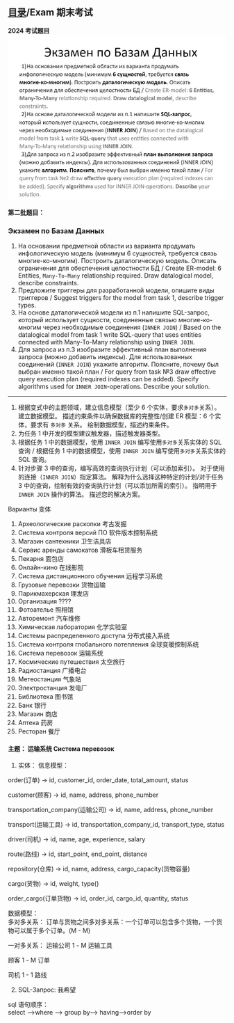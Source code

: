 ## [目录](./readme.md)/Exam 期末考试  
**2024 考试题目**  
![](./pics/exam.jpg)  

**第二批题目：**  
### Экзамен по Базам Данных 
1. На основании предметной области из варианта продумать инфологическую модель (минимум 6 сущностей, требуется связь многие-ко-многим). Построить даталогическую модель. Описать ограничения для обеспечения целостности БД / Create ER-model: 6 Entities, `Many-To-Many` relationship required. Draw datalogical model, describe constraints.
2. Предложите триггеры для разработанной модели, опишите виды триггеров / Suggest triggers for the model from task 1, describe trigger types.
3. На основе даталогической модели из п.1 напишите SQL-запрос, который использует сущности, соединенные связью многие-ко-многим через необходимые соединения (`INNER JOIN`) / Based on the datalogical model from task 1 write SQL-query that uses entities connected with Many-To-Many relationship using `INNER JOIN`.
4. Для запроса из п.3 изобразите эффективный план выполнения запроса (можно добавить индексы). Для использованных соединений (`INNER JOIN`) укажите алгоритм. Поясните, почему был выбран именно такой план / For query from task №3 draw effective query execution plan (required indexes can be added). Specify algorithms used for `INNER JOIN`-operations. Describe your solution.

----------------------------------------  

1. 根据变式中的主题领域，建立信息模型（至少 6 个实体，要求`多对多`关系）。 建立数据模型。 描述约束条件以确保数据库的完整性/创建 ER 模型：6 个实体，要求有 `多对多` 关系。 绘制数据模型，描述约束条件。
2. 为任务 1 中开发的模型建议触发器，描述触发器类型。
3. 根据任务 1 中的数据模型，使用 `INNER JOIN` 编写使用`多对多`关系实体的 SQL 查询 / 根据任务 1 中的数据模型，使用 `INNER JOIN` 编写使用`多对多`关系实体的 SQL 查询。
4. 针对步骤 3 中的查询，编写高效的查询执行计划（可以添加索引）。 对于使用的连接（`INNER JOIN`）指定算法。 解释为什么选择这种特定的计划/对于任务 3 中的查询，绘制有效的查询执行计划（可以添加所需的索引）。 指明用于 `INNER JOIN` 操作的算法。 描述您的解决方案。

Варианты 变体
1) Археологические раскопки  考古发掘
2) Система контроля версий ПО 软件版本控制系统
3) Магазин сантехники 卫生洁具店
4) Сервис аренды самокатов 滑板车租赁服务
5) Пекарня 面包店
6) Онлайн-кино 在线影院
7) Система дистанционного обучения	远程学习系统
8) Грузовые перевозки 货物运输
9) Парикмахерская 理发店
10) Организация ????
11) Фотоателье 照相馆
12) Авторемонт 汽车维修
13) Химическая лаборатория 化学实验室 
14) Системы распределенного доступа 分布式接入系统
15) Система контроля глобального потепления 全球变暖控制系统
16) Система перевозок 运输系统
17) Космические путешествия 太空旅行
18) Радиостанция 广播电台
19) Метеостанция 气象站
20) Электростанция 发电厂
21) Библиотека 图书馆
22) Банк 银行
23) Магазин 商店
24) Аптека 药房
25) Ресторан 餐厅

#### 主题： 运输系统 Система перевозок  
1. 实体：
信息模型：

order(订单) -> id, customer_id, order_date, total_amount, status  

customer(顾客) -> id, name, address, phone_number  

transportation_company(运输公司) -> id, name, address, phone_number  

transport(运输工具) -> id, transportation_company_id, transport_type, status  

driver(司机) -> id, name, age, experience, salary  

route(路线) -> id, start_point, end_point, distance  

repository(仓库) -> id, name, address, cargo_capacity(货物容量)

cargo(货物) -> id, weight, type()

order_cargo(订单货物) -> id, order_id, cargo_id, quantity, status  

数据模型：  
多对多关系：
订单与货物之间多对多关系：一个订单可以包含多个货物，一个货物可以属于多个订单。(M - M)  

一对多关系：
运输公司 1 - M 运输工具  

顾客 1 - M 订单  

司机 1 - 1 路线  

2. SQL-Запрос:
我希望


sql 语句顺序：  
select –>where –> group by–> having–>order by  